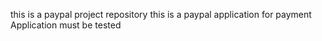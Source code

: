 this is a paypal project repository
this is a paypal application for payment
Application must be tested
